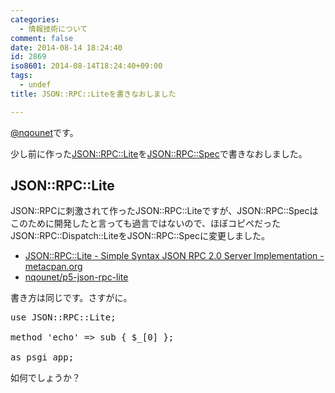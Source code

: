 ```yaml
---
categories:
  - 情報技術について
comment: false
date: 2014-08-14 18:24:40
id: 2869
iso8601: 2014-08-14T18:24:40+09:00
tags:
  - undef
title: JSON::RPC::Liteを書きなおしました

---
```


<p><a href="https://twitter.com/nqounet">@nqounet</a>です。</p>

<p>少し前に作った<a href="https://metacpan.org/pod/JSON::RPC::Lite">JSON::RPC::Lite</a>を<a href="https://metacpan.org/pod/JSON%3A%3ARPC%3A%3ASpec">JSON::RPC::Spec</a>で書きなおしました。</p>



<h2>JSON::RPC::Lite</h2>

<p>JSON::RPCに刺激されて作ったJSON::RPC::Liteですが、JSON::RPC::Specはこのために開発したと言っても過言ではないので、ほぼコピペだったJSON::RPC::Dispatch::LiteをJSON::RPC::Specに変更しました。</p>

<ul>
<li><a href="https://metacpan.org/pod/JSON::RPC::Lite">JSON::RPC::Lite - Simple Syntax JSON RPC 2.0 Server Implementation - metacpan.org</a></li>
<li><a href="https://github.com/nqounet/p5-json-rpc-lite">nqounet/p5-json-rpc-lite</a></li>
</ul>

<p>書き方は同じです。さすがに。</p>

<pre class="lang:perl">
use JSON::RPC::Lite;

method 'echo' => sub { $_[0] };

as_psgi_app;
</pre>

<p>如何でしょうか？</p>
    	